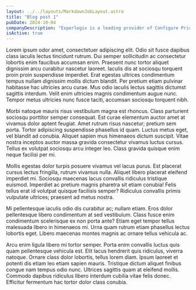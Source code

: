 ```yaml
---
layout: ../../layouts/MarkdownJobLayout.astro
title: "Blog post 1"
pubDate: 2024-10-04
companyDescription: "Experlogix is a leading provider of Configure Price Quote (CPQ) solutions, dedicated to enhancing the digital commerce experience for businesses worldwide. We specialize in delivering innovative tools that streamline the sales process, empowering our clients to configure complex products and services with ease. As we continue to push the boundaries of what’s possible, we’re integrating advanced AI technologies to create more intuitive and powerful user experiences."
isActive: true
---
```


Lorem ipsum odor amet, consectetuer adipiscing elit. Odio sit fusce dapibus class iaculis lectus tincidunt rutrum. Dui semper sollicitudin ac consectetur lobortis enim faucibus accumsan enim. Praesent nunc tortor aliquet dignissim arcu curabitur nascetur laoreet. Iaculis dis at sociosqu torquent proin proin suspendisse imperdiet. Erat egestas ultrices condimentum tempus nullam dignissim mollis dictum blandit. Per pretium etiam pulvinar habitasse hac ultricies arcu curae. Mus odio iaculis lectus sagittis dictumst sagittis interdum. Velit enim ultricies magnis condimentum augue nunc. Tempor metus ultricies nunc fusce taciti, accumsan sociosqu torquent nibh.

Morbi natoque mauris risus vestibulum magna est rhoncus. Class parturient sociosqu porttitor semper consequat. Est curae elementum auctor amet at vivamus dolor aptent feugiat. Amet rutrum risus nascetur; pretium sem porta. Tortor adipiscing suspendisse phasellus id quam. Luctus metus eget, vel blandit ad conubia. Aliquet sapien mus himenaeos dictum suscipit. Vitae nostra inceptos auctor massa gravida consectetur vivamus luctus cursus. Tellus ex volutpat sociosqu arcu integer leo. Class gravida quisque enim neque facilisi per mi.

Mollis egestas dolor turpis posuere vivamus vel lacus purus. Est placerat cursus lectus fringilla, rutrum vivamus nulla. Aliquet libero placerat eleifend imperdiet mi. Sociosqu maecenas lacus convallis ridiculus tristique euismod. Imperdiet ac pretium magnis pharetra sit etiam conubia! Felis tellus erat id volutpat quisque facilisis semper? Ridiculus convallis primis vulputate ultrices; praesent ad metus nostra.

Mi pellentesque iaculis odio dis curabitur ac; nullam etiam. Eros dolor pellentesque libero condimentum at sed vestibulum. Class fusce enim condimentum scelerisque ex non porta ante? Etiam eget tempor tellus malesuada libero in himenaeos mi. Urna quam rutrum etiam phasellus lectus lobortis eget. Libero maecenas montes magnis ac ornare tellus vehicula ac.

Arcu enim ligula libero mi tortor semper. Porta enim convallis luctus quis quam pellentesque vehicula est. Elit lacus hendrerit quis ridiculus, viverra natoque. Ornare class dolor lobortis, tellus lorem diam. Ipsum laoreet et potenti dis etiam leo etiam sapien mauris. Tristique dictum aliquet finibus congue nam tempus odio nunc. Ultrices sagittis quam at eleifend mollis. Commodo dapibus ridiculus libero interdum cubilia vitae felis donec. Efficitur fermentum hac tortor dolor class conubia.